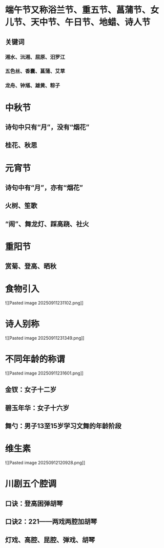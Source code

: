 # 端午节又称浴兰节、重五节、菖蒲节、女儿节、天中节、午日节、地蜡、诗人节
## 关键词
### 湘水、沅湘、屈原、汨罗江
### 五色丝、香囊、菖蒲、艾草
### 龙舟、钟馗、雄黄、粽子
# 中秋节
## 诗句中只有“月”，没有“烟花”
## 桂花、秋思
# 元宵节
## 诗句中有“月”，亦有“烟花”
## 火树、笙歌
## “闹”、舞龙灯、踩高跷、社火
# 重阳节
## 赏菊、登高、晒秋
# 食物引入
![[Pasted image 20250911231102.png]]
# 诗人别称
![[Pasted image 20250911231349.png]]
# 不同年龄的称谓
![[Pasted image 20250911231601.png]]
## 金钗：女子十二岁
## 碧玉年华：女子十六岁
## 舞勺：男子13至15岁学习文舞的年龄阶段

# 维生素
![[Pasted image 20250912120928.png]]


# 川剧五个腔调
## 口诀：登高困弹胡琴
## 口诀2：221——两戏两腔加胡琴
## 灯戏、高腔、昆腔、弹戏、胡琴